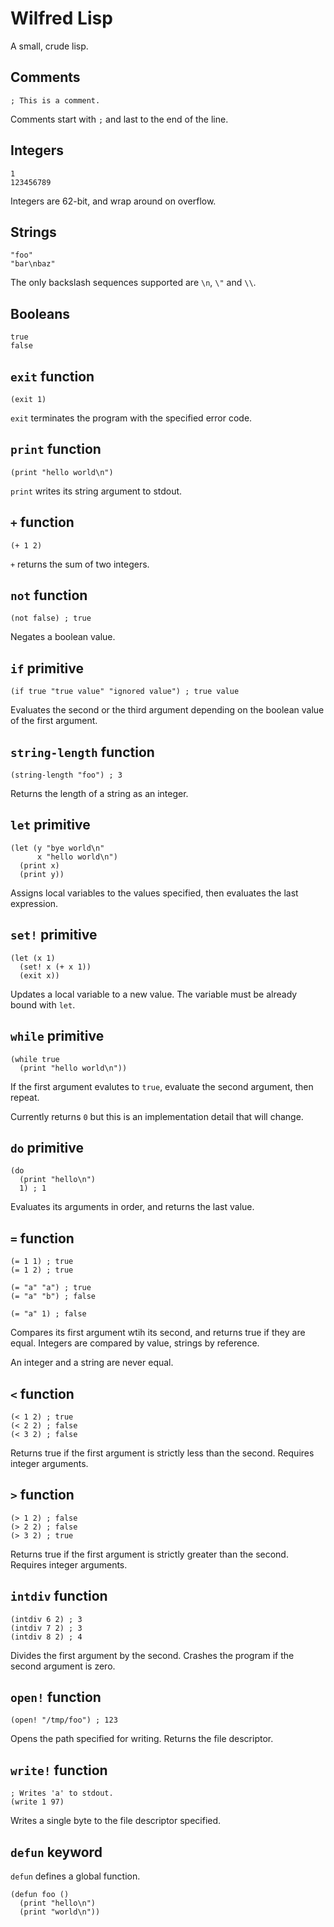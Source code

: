 # Wilfred Lisp

A small, crude lisp.

## Comments

```
; This is a comment.
```

Comments start with `;` and last to the end of the line.

## Integers

```
1
123456789
```

Integers are 62-bit, and wrap around on overflow.

## Strings

```
"foo"
"bar\nbaz"
```

The only backslash sequences supported are `\n`, `\"` and `\\`.

## Booleans

```
true
false
```

## `exit` function

```
(exit 1)
```

`exit` terminates the program with the specified error code.

## `print` function

```
(print "hello world\n")
```

`print` writes its string argument to stdout.

## `+` function

```
(+ 1 2)
```

`+` returns the sum of two integers.

## `not` function

```
(not false) ; true
```

Negates a boolean value.

## `if` primitive

```
(if true "true value" "ignored value") ; true value
```

Evaluates the second or the third argument depending on the boolean
value of the first argument.

## `string-length` function

```
(string-length "foo") ; 3
```

Returns the length of a string as an integer.

## `let` primitive

```
(let (y "bye world\n"
      x "hello world\n")
  (print x)
  (print y))
```

Assigns local variables to the values specified, then evaluates the
last expression.

## `set!` primitive

```
(let (x 1)
  (set! x (+ x 1))
  (exit x))
```

Updates a local variable to a new value. The variable must be already
bound with `let`.

## `while` primitive

```
(while true
  (print "hello world\n"))
```

If the first argument evalutes to `true`, evaluate the second
argument, then repeat.

Currently returns `0` but this is an implementation detail that will
change.

## `do` primitive

```
(do
  (print "hello\n")
  1) ; 1
```

Evaluates its arguments in order, and returns the last value.

## `=` function

```
(= 1 1) ; true
(= 1 2) ; true

(= "a" "a") ; true
(= "a" "b") ; false

(= "a" 1) ; false
```

Compares its first argument wtih its second, and returns true if they
are equal. Integers are compared by value, strings by reference.

An integer and a string are never equal.

## `<` function

```
(< 1 2) ; true
(< 2 2) ; false
(< 3 2) ; false
```

Returns true if the first argument is strictly less than the
second. Requires integer arguments.

## `>` function

```
(> 1 2) ; false
(> 2 2) ; false
(> 3 2) ; true
```

Returns true if the first argument is strictly greater than the
second. Requires integer arguments.

## `intdiv` function

```
(intdiv 6 2) ; 3
(intdiv 7 2) ; 3
(intdiv 8 2) ; 4
```

Divides the first argument by the second. Crashes the program if the
second argument is zero.

## `open!` function

```
(open! "/tmp/foo") ; 123
```

Opens the path specified for writing. Returns the file descriptor.

## `write!` function

```
; Writes 'a' to stdout.
(write 1 97)
```

Writes a single byte to the file descriptor specified.

## `defun` keyword

`defun` defines a global function.

```
(defun foo ()
  (print "hello\n")
  (print "world\n"))
```

